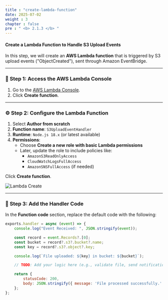 ```yaml
---
title : "create-lambda-function"
date: 2025-07-02
weight : 3
chapter : false
pre : " <b> 2.1.3 </b> "
---
```


#### Create a Lambda Function to Handle S3 Upload Events

In this step, we will create an **AWS Lambda function** that is triggered by S3 upload events ("ObjectCreated"), sent through Amazon EventBridge.

---

### 📝 Step 1: Access the AWS Lambda Console

1. Go to the [AWS Lambda Console](https://console.aws.amazon.com/lambda/home).
2. Click **Create function**.

---

### ⚙️ Step 2: Configure the Lambda Function

1. Select **Author from scratch**
2. **Function name**: `S3UploadEventHandler`
3. **Runtime**: `Node.js 18.x` (or latest available)
4. **Permissions**:
   + Choose **Create a new role with basic Lambda permissions**
   + Later, update the role to include policies like:
     - `AmazonS3ReadOnlyAccess`
     - `CloudWatchLogsFullAccess`
     - `AmazonSNSFullAccess` (if needed)

Click **Create function**.

![Lambda Create](/workshop_Pipeline/images/lamda1.jpg)

---

### 🧠 Step 3: Add the Handler Code

In the **Function code** section, replace the default code with the following:

```javascript
exports.handler = async (event) => {
    console.log("Event Received: ", JSON.stringify(event));

    const record = event.Records?.[0];
    const bucket = record?.s3?.bucket?.name;
    const key = record?.s3?.object?.key;

    console.log(`File uploaded: ${key} in bucket: ${bucket}`);

    // TODO: Add your logic here (e.g., validate file, send notification, store metadata)

    return {
        statusCode: 200,
        body: JSON.stringify({ message: 'File processed successfully.' })
    };
};

```
